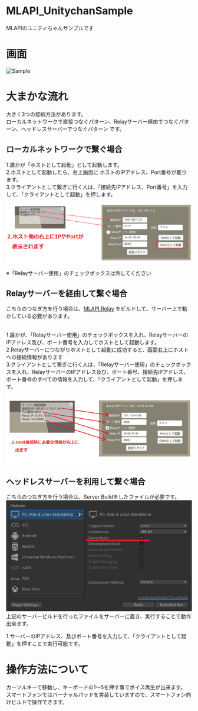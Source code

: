 # MLAPI_UnitychanSample
MLAPIのユニティちゃんサンプルです

# 画面
![Sample](docs/Sample.gif "Sample")


# 大まかな流れ
大きく3つの接続方法があります。<br />
ローカルネットワークで直接つなぐパターン、Relayサーバー経由でつなぐパターン、ヘッドレスサーバーでつなぐパターン です。<br />


## ローカルネットワークで繋ぐ場合
1.誰かが「ホストとして起動」として起動します。 <br />
2.ホストとして起動したら、右上画面に ホストのIPアドレス、Port番号が載ります。<br />
3.クライアントとして繋ぎに行く人は、「接続先IPアドレス、Port番号」を入力して、「クライアントとして起動」を押します。<br />

![](docs/LANHost.png) <br />
※「Relayサーバー使用」のチェックボックスは外してください

## Relayサーバーを経由して繋ぐ場合

こちらのつなぎ方を行う場合は、[MLAPI.Relay](https://github.com/MidLevel/MLAPI.Relay) をビルドして、サーバー上で動かしている必要があります。<br />
<br />

1.誰かが、「Relayサーバー使用」のチェックボックスを入れ、RelayサーバーのIPアドレス及び、ポート番号を入力してホストとして起動します。<br />
2.Relayサーバーにつながりホストとして起動に成功すると、画面右上にホストへの接続情報があります<br />
3.クライアントとして繋ぎに行く人は、「Relayサーバー使用」のチェックボックスを入れ、RelayサーバーのIPアドレス及び、ポート番号、接続先IPアドレス、ポート番号のすべての情報を入力して、「クライアントとして起動」を押します。<br />

![](docs/Relay_Host.png) <br />

## ヘッドレスサーバーを利用して繋ぐ場合

こちらのつなぎ方を行う場合は、Server Buildをしたファイルが必要です。<br />
![](docs/ServerBuild.png) <br />
上記のサーバービルドを行ったファイルをサーバーに置き、実行することで動作出来ます。


1.サーバーのIPアドレス、及びポート番号を入力して、「クライアントとして起動」を押すことで実行可能です。

# 操作方法について
カーソルキーで移動し、キーボードの1～5を押す事でボイス再生が出来ます。<br />
スマートフォンではバーチャルパッドを実装していますので、スマートフォン向けビルドで操作できます。<br />



